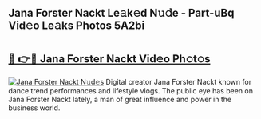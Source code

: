 ## Jana Forster Nackt Le𝚊k𝚎d N𝚞𝚍e - Part-uBq Vid𝚎o Le𝚊ks Photos 5A2bi

# <h2><a href="http://fb6eix.evod.top/?m=Jana+Forster+Nackt">🔗 👉🔴 Jana Forster Nackt Vid𝚎o Ph𝚘t𝚘s</a></h2>

[![Jana Forster Nackt N𝚞d𝚎s](https://i.imgur.com/8V9OHl7.gif)](http://fb6eix.evod.top/?m=Jana+Forster+Nackt)
Digital creator Jana Forster Nackt known for dance trend performances and lifestyle vlogs. The public eye has been on Jana Forster Nackt lately, a man of great influence and power in the business world. 
